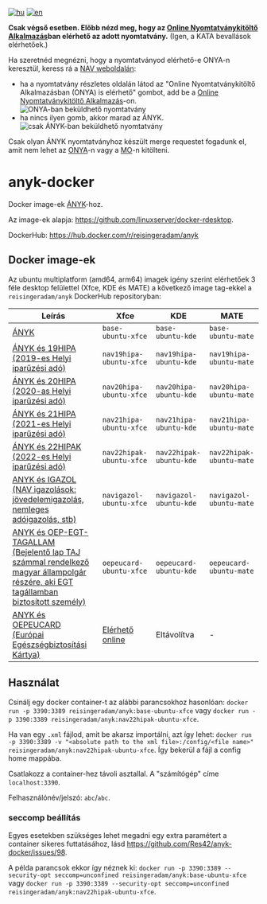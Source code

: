 [![hu](https://img.shields.io/badge/lang-hu-green.svg)](https://github.com/Res42/anyk-docker/blob/master/README.md)
[![en](https://img.shields.io/badge/lang-en-red.svg)](https://github.com/Res42/anyk-docker/blob/master/README.en.md)

**Csak végső esetben. Előbb nézd meg, hogy az [Online Nyomtatványkitöltő Alkalmazás](https://onya.nav.gov.hu/)ban elérhető az adott nyomtatvány.**
(Igen, a KATA bevallások elérhetőek.)

Ha szeretnéd megnézni, hogy a nyomtatványod elérhető-e ONYA-n keresztül, keress rá a [NAV weboldalán](https://nav.gov.hu/nyomtatvanyok/letoltesek/nyomtatvanykitolto_programok/nyomtatvanykitolto_programok_nav):

- ha a nyomtatvány részletes oldalán látod az "Online Nyomtatványkitöltő Alkalmazásban (ONYA) is elérhető" gombot, add be a [Online Nyomtatványkitöltő Alkalmazás](https://onya.nav.gov.hu/)-on.
  ![ONYA-ban beküldhető nyomtatvány](https://user-images.githubusercontent.com/2495806/159995313-2e5b39d9-5230-4ee7-ab01-207da801f585.png)
- ha nincs ilyen gomb, akkor marad az ÁNYK.  
  ![csak ÁNYK-ban beküldhető nyomtatvány](https://user-images.githubusercontent.com/2495806/159995784-5e1e22b0-f2d0-4197-95c1-6c1ae004f4e7.png)

Csak olyan ÁNYK nyomtatványhoz készült merge requestet fogadunk el, amit nem lehet az [ONYA](https://onya.nav.gov.hu/)-n vagy a [MO](https://mo.hu/)-n kitölteni.

# anyk-docker

Docker image-ek [ÁNYK](https://nav.gov.hu/nyomtatvanyok/letoltesek/nyomtatvanykitolto_programok/nyomtatvany_apeh/keretprogramok/AbevJava)-hoz.

Az image-ek alapja: <https://github.com/linuxserver/docker-rdesktop>.

DockerHub: <https://hub.docker.com/r/reisingeradam/anyk>

## Docker image-ek

Az ubuntu multiplatform (amd64, arm64) imagek igény szerint elérhetőek 3 féle desktop felülettel (Xfce, KDE és MATE) a kővetkező image tag-ekkel a `reisingeradam/anyk` DockerHub repositoryban:

| Leírás                                                                                                                                                                                                                                                                  | Xfce                                                                                    | KDE                     | MATE                     |
|-------------------------------------------------------------------------------------------------------------------------------------------------------------------------------------------------------------------------------------------------------------------------|-----------------------------------------------------------------------------------------|-------------------------|--------------------------|
| [ÁNYK](https://nav.gov.hu/nyomtatvanyok/letoltesek/nyomtatvanykitolto_programok/nyomtatvany_apeh/keretprogramok/AbevJava)                                                                                                                                               | `base-ubuntu-xfce`                                                                      | `base-ubuntu-kde`       | `base-ubuntu-mate`       |
| [ÁNYK és 19HIPA (2019-es Helyi iparűzési adó)](https://nav.gov.hu/nyomtatvanyok/letoltesek/nyomtatvanykitolto_programok/nyomtatvanykitolto_programok_nav/19HIPA)                                                                                                        | `nav19hipa-ubuntu-xfce`                                                                 | `nav19hipa-ubuntu-kde`  | `nav19hipa-ubuntu-mate`  |
| [ÁNYK és 20HIPA (2020-as Helyi iparűzési adó)](https://nav.gov.hu/nyomtatvanyok/letoltesek/nyomtatvanykitolto_programok/nyomtatvanykitolto_programok_nav/20HIPA)                                                                                                        | `nav20hipa-ubuntu-xfce`                                                                 | `nav20hipa-ubuntu-kde`  | `nav20hipa-ubuntu-mate`  |
| [ÁNYK és 21HIPA (2021-es Helyi iparűzési adó)](https://nav.gov.hu/nyomtatvanyok/letoltesek/nyomtatvanykitolto_programok/nyomtatvanykitolto_programok_nav/21HIPA)                                                                                                        | `nav21hipa-ubuntu-xfce`                                                                 | `nav21hipa-ubuntu-kde`  | `nav21hipa-ubuntu-mate`  |
| [ÁNYK és 22HIPAK (2022-es Helyi iparűzési adó)](https://nav.gov.hu/nyomtatvanyok/letoltesek/nyomtatvanykitolto_programok/nyomtatvanykitolto_programok_nav/22hipak)                                                                                                      | `nav22hipak-ubuntu-xfce`                                                                | `nav22hipak-ubuntu-kde` | `nav22hipak-ubuntu-mate` |
| [ANYK és IGAZOL (NAV igazolások: jövedelemigazolás, nemleges adóigazolás, stb)](https://nav.gov.hu/nyomtatvanyok/letoltesek/nyomtatvanykitolto_programok/nyomtatvanykitolto_programok_nav/igazol)                                                                       | `navigazol-ubuntu-xfce`                                                                 | `navigazol-ubuntu-kde`  | `navigazol-ubuntu-mate`  |
| [ANYK és OEP-EGT-TAGALLAM (Bejelentő lap TAJ számmal rendelkező magyar állampolgár részére, aki EGT tagállamban biztosított személy)](https://neak.gov.hu/felso_menu/lakossagnak/ellatas_magyarorszagon/jogosultsag_az_ellatasra/kulfoldon_munkat_vallalok_bejelentese) | `oepeucard-ubuntu-xfce`                                                                 | `oepeucard-ubuntu-kde`  | `oepeucard-ubuntu-mate`  |
| [ANYK és OEPEUCARD (Európai Egészségbiztosítási Kártya)](https://neak.gov.hu/felso_menu/lakossagnak/ellatas_kulfoldon/az_europai_egeszsegbiztositasi_kartya)                                                                                                            | [Elérhető online](https://mo.hu/szuf_ugyleiras?id=8a523149-1ef3-4270-8462-c12585cafbc9) | Eltávolítva             | -                        |

## Használat

Csinálj egy docker container-t az alábbi parancsokhoz hasonlóan: `docker run -p 3390:3389 reisingeradam/anyk:base-ubuntu-xfce` vagy `docker run -p 3390:3389 reisingeradam/anyk:nav22hipak-ubuntu-xfce`.

Ha van egy `.xml` fájlod, amit be akarsz importálni, azt így lehet: `docker run -p 3390:3389 -v "<absolute path to the xml file>:/config/<file name>" reisingeradam/anyk:nav22hipak-ubuntu-xfce`.
Így bekerül a fájl a config home mappába.

Csatlakozz a container-hez távoli asztallal. A "számítógép" címe `localhost:3390`.

Felhasználónév/jelszó: `abc`/`abc`.

### seccomp beállítás

Egyes esetekben szükséges lehet megadni egy extra paramétert a container sikeres futtatásához, lásd <https://github.com/Res42/anyk-docker/issues/98>.

A példa parancsok ekkor így néznek ki: `docker run -p 3390:3389 --security-opt seccomp=unconfined reisingeradam/anyk:base-ubuntu-xfce` vagy `docker run -p 3390:3389 --security-opt seccomp=unconfined reisingeradam/anyk:nav22hipak-ubuntu-xfce`.
